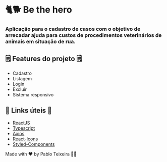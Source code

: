 # 🐈🐕 Be the hero

### Aplicação para o cadastro de casos com o objetivo de arrecadar ajuda para custos de procedimentos veterinários de animais em situação de rua.

## 🗒️ Features do projeto 🗒️

- Cadastro
- Listagem
- Login
- Excluir
- Sistema responsivo

## 💎 Links úteis 💎
-  [ReactJS](https://reactjs.org/)
-  [Typescript](https://www.typescriptlang.org/)
-  [Axios](https://github.com/axios/axios)
-  [React-Icons](https://react-icons.netlify.com/)
-  [Styled-Components](https://www.styled-components.com/)


Made with ♥ by Pablo Teixeira 🤟🏻
